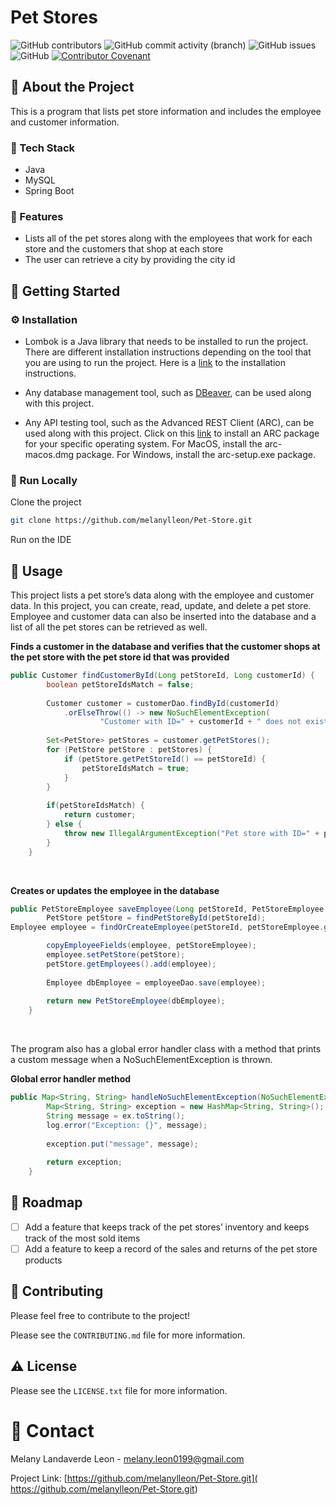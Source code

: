 # Pet Stores
![GitHub contributors](https://img.shields.io/github/contributors/melanylleon/Pet-Store)
![GitHub commit activity (branch)](https://img.shields.io/github/commit-activity/t/melanylleon/Pet-Store)
![GitHub issues](https://img.shields.io/github/issues/melanylleon/Pet-Store)
![GitHub](https://img.shields.io/github/license/melanylleon/Pet-Store)
[![Contributor Covenant](https://img.shields.io/badge/Contributor%20Covenant-2.1-4baaaa.svg)](CODE_OF_CONDUCT.md)

##  :star2: About the Project
This is a program that lists pet store information and includes the employee and customer information. 

### :space_invader: Tech Stack
- Java
- MySQL
- Spring Boot

### :dart: Features
- Lists all of the pet stores along with the employees that work for each store and the customers that shop at each store
- The user can retrieve a city by providing the city id

## :toolbox: Getting Started

### :gear: Installation
- Lombok is a Java library that needs to be installed to run the project. There are different installation instructions depending on the tool 
that you are using to run the project. Here is a [link](https://projectlombok.org/setup/) to the installation instructions.

- Any database management tool, such as [DBeaver](https://github.com/advanced-rest-client/arc-electron/releases), can be used along with this project. 

- Any API testing tool, such as the Advanced REST Client (ARC), can be used along with this project.
Click on this [link](https://github.com/advanced-rest-client/arc-electron/releases) to install an ARC package for your specific operating system.
For MacOS, install the arc-macos.dmg package. For Windows, install the arc-setup.exe package. 

### :running: Run Locally
Clone the project

``` bash
git clone https://github.com/melanylleon/Pet-Store.git
```

Run on the IDE


## :eyes: Usage
This project lists a pet store’s data along with the employee and customer data. In this project, you can create, read, update, and delete a pet store. Employee and customer data can also be inserted into the database and a list of all the pet stores can be retrieved as well. 

**Finds a customer in the database and verifies that the customer shops at the pet store with the pet store id that was provided**
```java
public Customer findCustomerById(Long petStoreId, Long customerId) {
		boolean petStoreIdsMatch = false;
		
		Customer customer = customerDao.findById(customerId)
			.orElseThrow(() -> new NoSuchElementException(
					"Customer with ID=" + customerId + " does not exist."));
		
		Set<PetStore> petStores = customer.getPetStores();
		for (PetStore petStore : petStores) {
			if (petStore.getPetStoreId() == petStoreId) {
				petStoreIdsMatch = true;
			}
		}
		
		if(petStoreIdsMatch) {
			return customer;
		} else {
			throw new IllegalArgumentException("Pet store with ID=" + petStoreId + " does not have a customer with ID=" + customerId);
		}
	}
```
</br>

**Creates or updates the employee in the database** 
```java
public PetStoreEmployee saveEmployee(Long petStoreId, PetStoreEmployee petStoreEmployee) {
		PetStore petStore = findPetStoreById(petStoreId);
Employee employee = findOrCreateEmployee(petStoreId, petStoreEmployee.getEmployeeId());

		copyEmployeeFields(employee, petStoreEmployee);
		employee.setPetStore(petStore);
		petStore.getEmployees().add(employee);
		
		Employee dbEmployee = employeeDao.save(employee);
		
		return new PetStoreEmployee(dbEmployee);
	}

```
</br>

The program also has a global error handler class with a method that prints a custom message when a NoSuchElementException is thrown. 

**Global error handler method** 
```java
public Map<String, String> handleNoSuchElementException(NoSuchElementException ex) {
		Map<String, String> exception = new HashMap<String, String>();
		String message = ex.toString();
		log.error("Exception: {}", message);
		
		exception.put("message", message);
		
		return exception; 
	}
```

## :compass: Roadmap

* [ ] Add a feature that keeps track of the pet stores’ inventory and keeps track of the most sold items
* [ ] Add a feature to keep a record of the sales and returns of the pet store products 

## :wave: Contributing
Please feel free to contribute to the project!  

Please see the `CONTRIBUTING.md` file for more information.

## :warning: License
Please see the `LICENSE.txt` file for more information.

# :handshake: Contact

Melany Landaverde Leon - melany.leon0199@gmail.com

Project Link: [https://github.com/melanylleon/Pet-Store.git]( https://github.com/melanylleon/Pet-Store.git)




